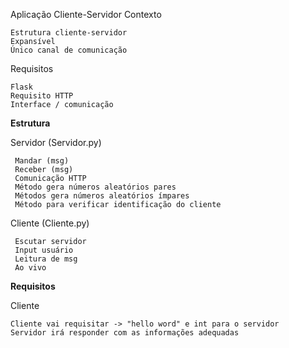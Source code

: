Aplicação Cliente-Servidor
Contexto

    Estrutura cliente-servidor
    Expansível
    Único canal de comunicação

Requisitos

    Flask
    Requisito HTTP
    Interface / comunicação

**Estrutura**

 Servidor (Servidor.py)
 
     Mandar (msg)
     Receber (msg)
     Comunicação HTTP
     Método gera números aleatórios pares
     Métodos gera números aleatórios ímpares
     Método para verificar identificação do cliente
 
 Cliente (Cliente.py)
 
     Escutar servidor
     Input usuário
     Leitura de msg
     Ao vivo

**Requisitos**

Cliente

    Cliente vai requisitar -> "hello word" e int para o servidor
    Servidor irá responder com as informações adequadas
